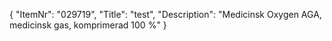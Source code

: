 {
  "ItemNr": "029719",
  "Title": "test",
  "Description": "Medicinsk Oxygen AGA, medicinsk gas, komprimerad 100 %"
}